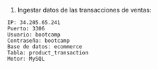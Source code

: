 1. Ingestar datos de las transacciones de ventas: 

`IP: 34.205.65.241`  
`Puerto: 3306`  
`Usuario: bootcamp`  
`Contraseña: bootcamp`  
`Base de datos: ecommerce`  
`Tabla: product_transaction`  
`Motor: MySQL`  

